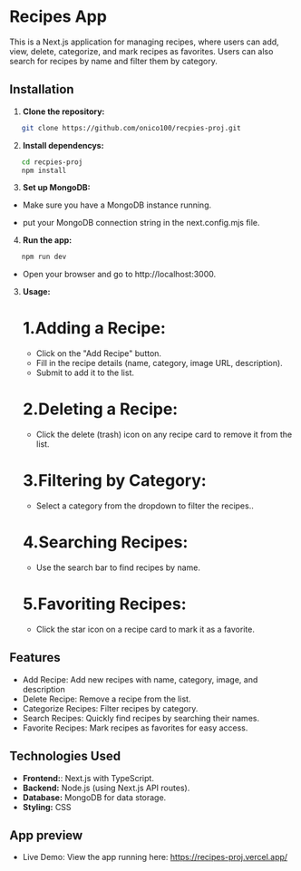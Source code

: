 # Recipes App

This is a Next.js application for managing recipes, where users can add, view, delete, categorize, and mark recipes as favorites. Users can also search for recipes by name and filter them by category.

## Installation

1. **Clone the repository:**

```bash
   git clone https://github.com/onico100/recpies-proj.git
```

2. **Install dependencys:**

```bash
   cd recpies-proj
   npm install
```

3. **Set up MongoDB:**

- Make sure you have a MongoDB instance running.

- put your MongoDB connection string in the next.config.mjs file.

4. **Run the app:**

```bash
   npm run dev
```

- Open your browser and go to http://localhost:3000.

3. **Usage:**

   # 1.Adding a Recipe:

   - Click on the "Add Recipe" button.
   - Fill in the recipe details (name, category, image URL, description).
   - Submit to add it to the list.

   # 2.Deleting a Recipe:

   - Click the delete (trash) icon on any recipe card to remove it from the list.

   # 3.Filtering by Category:

   - Select a category from the dropdown to filter the recipes..

   # 4.Searching Recipes:

   - Use the search bar to find recipes by name.

   # 5.Favoriting Recipes:

   - Click the star icon on a recipe card to mark it as a favorite.

## Features

- Add Recipe: Add new recipes with name, category, image, and description
- Delete Recipe: Remove a recipe from the list.
- Categorize Recipes: Filter recipes by category.
- Search Recipes: Quickly find recipes by searching their names.
- Favorite Recipes: Mark recipes as favorites for easy access.

## Technologies Used

- **Frontend:**: Next.js with TypeScript.
- **Backend:** Node.js (using Next.js API routes).
- **Database:** MongoDB for data storage.
- **Styling:** CSS

## App preview

- Live Demo: View the app running here: https://recipes-proj.vercel.app/
